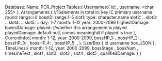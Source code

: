 Database: 
    Name: PCR_Project
    Tables:{
        Usernames:{
            id: <int> <ic>,
            username: <char 255>
        },
        Arrangements:{ //16elements in total
            id: key IC primiary
            username <string>
            round: <int>  range:>0
            bossID: <int> range:1-5
            slot1: <string> type: character.name
            slot2: ..
            slot3: ..
            slot4: ..
            slot5: ..
            day: <int> 1-7
            month: <int> 1-12
            year: <int> 2000-2099
            highestDamage: <int>
            lowestDamage: <int>
            played: <boolean> //whether this arrangement is played
            playedDamage: default:null, comes meaningfull if played is true
        },
        CurrentInfo:{
            month:<int> 1-12,
            year:<int> 2000-2099,
            bossHP_1: <int>,
            bossHP_2: <int>,
            bossHP_3: <int>,
            bossHP_4: <int>,
            bossHP_5: <int>,
        },
        UserBox:{
            id
            username
            box_JSON
        },
        TimeLines:{
            month:<int> 1-12,
            year:<int> 2000-2099,
            bossStage <string>,
            bossNum <int>,
            timeLineText <string>,
            slot1 <string>,
            slot2 <string>,
            slot3 <string>,
            slot4 <string>,
            slot5 <string>,
            qualifiedDamage:<int>
        }
    }